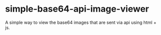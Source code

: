 # simple-base64-api-image-viewer
A simple way to view the base64 images that are sent via api using html + js.
